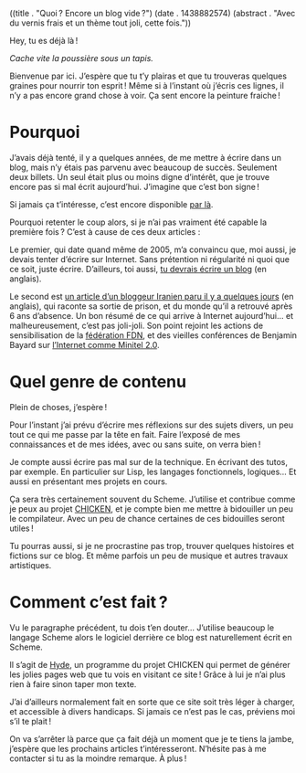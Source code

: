 ((title . "Quoi ? Encore un blog vide ?")
 (date . 1438882574)
 (abstract . "Avec du vernis frais et un thème tout joli, cette fois."))


Hey, tu es déjà là !

_Cache vite la poussière sous un tapis._

Bienvenue par ici. J’espère que tu t’y plairas et que tu trouveras
quelques graines pour nourrir ton esprit ! Même si à l’instant où
j’écris ces lignes, il n’y a pas encore grand chose à voir. Ça sent
encore la peinture fraiche !


# Pourquoi

J’avais déjà tenté, il y a quelques années, de me mettre à écrire dans
un blog, mais n’y étais pas parvenu avec beaucoup de succès. Seulement
deux billets. Un seul était plus ou moins digne d’intérêt, que je
trouve encore pas si mal écrit aujourd’hui. J’imagine que c’est bon
signe !

Si jamais ça t’intéresse, c’est encore disponible [par là][old-blog].

Pourquoi retenter le coup alors, si je n’ai pas vraiment été capable
la première fois ? C’est à cause de ces deux articles :

Le premier, qui date quand même de 2005, m’a convaincu que, moi aussi,
je devais tenter d’écrire sur Internet. Sans prétention ni régularité
ni quoi que ce soit, juste écrire. D’ailleurs, toi aussi, [tu devrais
écrire un blog][you-should-write-blogs] (en anglais).

Le second est [un article d’un bloggeur Iranien paru il y a quelques
jours][the-web-we-have-to-save] (en anglais), qui raconte sa sortie de
prison, et du monde qu’il a retrouvé après 6 ans d’absence. Un bon
résumé de ce qui arrive à Internet aujourd’hui… et malheureusement,
c’est pas joli-joli. Son point rejoint les actions de sensibilisation
de la [fédération FDN][ffdn], et des vieilles conférences de Benjamin
Bayard sur [l’Internet comme Minitel 2.0][minitel2].


# Quel genre de contenu

Plein de choses, j’espère !

Pour l’instant j’ai prévu d’écrire mes réflexions sur des sujets
divers, un peu tout ce qui me passe par la tête en fait. Faire
l’exposé de mes connaissances et de mes idées, avec ou sans suite, on
verra bien !

Je compte aussi écrire pas mal sur de la technique. En écrivant des
tutos, par exemple. En particulier sur Lisp, les langages
fonctionnels, logiques… Et aussi en présentant mes projets en cours.

Ça sera très certainement souvent du Scheme. J’utilise et contribue
comme je peux au projet [CHICKEN][chicken], et je compte bien me
mettre à bidouiller un peu le compilateur. Avec un peu de chance
certaines de ces bidouilles seront utiles !

Tu pourras aussi, si je ne procrastine pas trop, trouver quelques
histoires et fictions sur ce blog. Et même parfois un peu de musique
et autres travaux artistiques.


# Comment c’est fait ?

Vu le paragraphe précédent, tu dois t’en douter… J’utilise beaucoup le
langage Scheme alors le logiciel derrière ce blog est naturellement
écrit en Scheme.

Il s’agit de [Hyde][hyde], un programme du projet CHICKEN qui permet
de générer les jolies pages web que tu vois en visitant ce site !
Grâce à lui je n’ai plus rien à faire sinon taper mon texte.

J’ai d’ailleurs normalement fait en sorte que ce site soit très léger
à charger, et accessible à divers handicaps. Si jamais ce n’est pas le
cas, préviens moi s’il te plait !

On va s’arrêter là parce que ça fait déjà un moment que je te tiens la
jambe, j’espère que les prochains articles t’intéresseront. N’hésite
pas à me contacter si tu as la moindre remarque. À plus !


[old-blog]:                     //www.upyum.com/old-blog/
[you-should-write-blogs]:       https://sites.google.com/site/steveyegge2/you-should-write-blogs
[the-web-we-have-to-save]:      https://medium.com/matter/the-web-we-have-to-save-2eb1fe15a426
[ffdn]:                         http://www.ffdn.org/
[minitel2]:                     http://www.fdn.fr/Internet-Libre-ou-Minitel-2,94.html
[chicken]:                      http://call-cc.org/
[hyde]:                         http://wiki.call-cc.org/eggref/4/hyde

